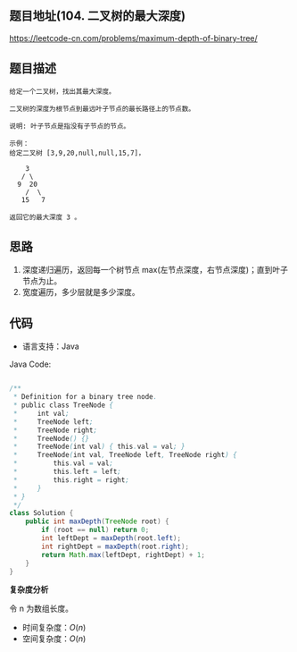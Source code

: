 
## 题目地址(104. 二叉树的最大深度)

https://leetcode-cn.com/problems/maximum-depth-of-binary-tree/

## 题目描述

```
给定一个二叉树，找出其最大深度。

二叉树的深度为根节点到最远叶子节点的最长路径上的节点数。

说明: 叶子节点是指没有子节点的节点。

示例：
给定二叉树 [3,9,20,null,null,15,7]，

    3
   / \
  9  20
    /  \
   15   7

返回它的最大深度 3 。
```

## 思路
1. 深度递归遍历，返回每一个树节点 max(左节点深度，右节点深度)；直到叶子节点为止。
2. 宽度遍历，多少层就是多少深度。

## 代码

- 语言支持：Java

Java Code:

```java

/**
 * Definition for a binary tree node.
 * public class TreeNode {
 *     int val;
 *     TreeNode left;
 *     TreeNode right;
 *     TreeNode() {}
 *     TreeNode(int val) { this.val = val; }
 *     TreeNode(int val, TreeNode left, TreeNode right) {
 *         this.val = val;
 *         this.left = left;
 *         this.right = right;
 *     }
 * }
 */
class Solution {
    public int maxDepth(TreeNode root) {
        if (root == null) return 0;
        int leftDept = maxDepth(root.left);
        int rightDept = maxDepth(root.right);
        return Math.max(leftDept, rightDept) + 1;
    }
}

```


**复杂度分析**

令 n 为数组长度。

- 时间复杂度：$O(n)$
- 空间复杂度：$O(n)$



